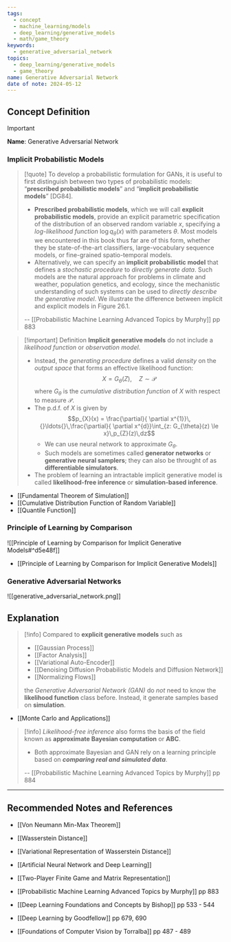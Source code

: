 ```yaml
---
tags:
  - concept
  - machine_learning/models
  - deep_learning/generative_models
  - math/game_theory
keywords:
  - generative_adversarial_network
topics:
  - deep_learning/generative_models
  - game_theory
name: Generative Adversarial Network
date of note: 2024-05-12
---
```


## Concept Definition

>[!important]
>**Name**: Generative Adversarial Network

### Implicit Probabilistic Models

>[!quote]
>To develop a probabilistic formulation for GANs, it is useful to first distinguish between two types of probabilistic models: “**prescribed probabilistic models**” and “**implicit probabilistic models**” [DG84]. 
>- **Prescribed probabilistic models**, which we will call **explicit probabilistic models**, provide an explicit parametric specification of the distribution of an observed random variable $x$, specifying a *log-likelihood function* $\log q_{\theta}(x)$ with parameters $\theta$. Most models we encountered in this book thus far are of this form, whether they be state-of-the-art classifiers, large-vocabulary sequence models, or fine-grained spatio-temporal models. 
>- Alternatively, we can specify an **implicit probabilistic model** that defines a *stochastic procedure* to *directly generate data*. Such models are the natural approach for problems in climate and weather, population genetics, and ecology, since the mechanistic understanding of such systems can be used to *directly describe the generative model*. We illustrate the difference between implicit and explicit models in Figure 26.1.
>
>-- [[Probabilistic Machine Learning Advanced Topics by Murphy]] pp 883

>[!important] Definition
>**Implicit generative models** do not include a *likelihood function* or *observation model*. 
>- Instead, the *generating procedure* defines a valid *density* on the *output space* that forms an effective likelihood function: $$X = G_{\theta}(Z), \quad Z \sim \mathcal{P}$$ where $G_{\theta}$ is the *cumulative distribution function* of $X$ with respect to measure $\mathcal{P}$.
>- The p.d.f. of $X$ is given by $$p_{X}(x) = \frac{\partial}{ \partial x^{1}}\,{}\ldots{}\,\frac{\partial}{ \partial x^{d}}\int_{z: G_{\theta}(z) \le x}\,p_{Z}(z)\,dz$$
>	- We can use neural network to approximate $G_{\theta}$. 
>	- Such models are sometimes called **generator networks** or **generative neural samplers**; they can also be throught of as **differentiable simulators**.
>- The problem of learning an intractable implicit generative model is called **likelihood-free inference** or **simulation-based inference**.

- [[Fundamental Theorem of Simulation]]
- [[Cumulative Distribution Function of Random Variable]]
- [[Quantile Function]]

### Principle of Learning by Comparison

![[Principle of Learning by Comparison for Implicit Generative Models#^d5e48f]]

- [[Principle of Learning by Comparison for Implicit Generative Models]]



### Generative Adversarial Networks

![[generative_adversarial_network.png]]




## Explanation

>[!info]
>Compared to **explicit generative models** such as 
>- [[Gaussian Process]]
>- [[Factor Analysis]]
>- [[Variational Auto-Encoder]]
>- [[Denoising Diffusion Probabilistic Models and Diffusion Network]]
>- [[Normalizing Flows]]
>  
>the *Generative Adversarial Network (GAN)* do *not* need to know the **likelihood function** class before. Instead, it generate samples based on **simulation**.

- [[Monte Carlo and Applications]]

>[!info]
>*Likelihood-free inference* also forms the basis of the field known as **approximate Bayesian computation** or **ABC**.
>- Both approximate Bayesian and GAN rely on a learning principle based on **_comparing real and simulated data_**.
>  
>-- [[Probabilistic Machine Learning Advanced Topics by Murphy]] pp 884  








-----------
##  Recommended Notes and References

- [[Von Neumann Min-Max Theorem]]
- [[Wasserstein Distance]]
- [[Variational Representation of Wasserstein Distance]]
- [[Artificial Neural Network and Deep Learning]]
- [[Two-Player Finite Game and Matrix Representation]]

- [[Probabilistic Machine Learning Advanced Topics by Murphy]] pp 883
- [[Deep Learning Foundations and Concepts by Bishop]] pp 533 - 544
- [[Deep Learning by Goodfellow]] pp 679, 690
- [[Foundations of Computer Vision by Torralba]] pp 487 - 489